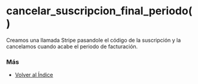 # cancelar_suscripcion_final_periodo()

Creamos una llamada Stripe pasandole el código de la suscripción y  la cancelamos cuando acabe el periodo de facturación.

### Más

  * [Volver al Índice](./index.md)
